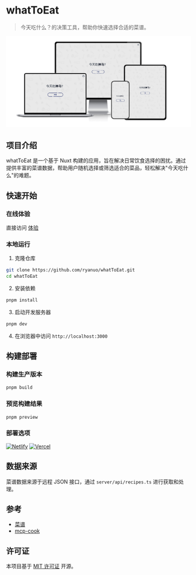 # whatToEat

> 今天吃什么？的决策工具，帮助你快速选择合适的菜谱。

<img src="./public/og-image.png" alt="License">

## 项目介绍

whatToEat 是一个基于 Nuxt 构建的应用，旨在解决日常饮食选择的困扰。通过提供丰富的菜谱数据，帮助用户随机选择或筛选适合的菜品，轻松解决"今天吃什么"的难题。

## 快速开始

### 在线体验

直接访问 [体验](https://eat.ryanuo.cc/)

### 本地运行

1. 克隆仓库

```bash
git clone https://github.com/ryanuo/whatToEat.git
cd whatToEat
```

2. 安装依赖

```bash
pnpm install
```

3. 启动开发服务器

```bash
pnpm dev
```

4. 在浏览器中访问 `http://localhost:3000`

## 构建部署

### 构建生产版本

```bash
pnpm build
```

### 预览构建结果

```bash
pnpm preview
```

### 部署选项

[![Netlify](https://www.netlify.com/img/deploy/button.svg)](https://app.netlify.com/start/deploy?repository=https://github.com/ryanuo/whatToEat)
[![Vercel](https://vercel.com/button)](https://vercel.com/new/clone?repository-url=https://github.com/ryanuo/whatToEat)

## 数据来源

菜谱数据来源于远程 JSON 接口，通过 `server/api/recipes.ts` 进行获取和处理。

## 参考

- [菜谱](https://github.com/Anduin2017/HowToCook)
- [mcp-cook](https://github.com/worryzyy/HowToCook-mcp)

## 许可证

本项目基于 [MIT 许可证](LICENSE) 开源。
